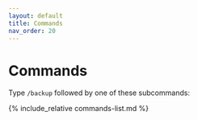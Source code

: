 ```yaml
---
layout: default
title: Commands
nav_order: 20
---
```


# Commands

Type `/backup` followed by one of these subcommands:

{% include_relative commands-list.md %}
